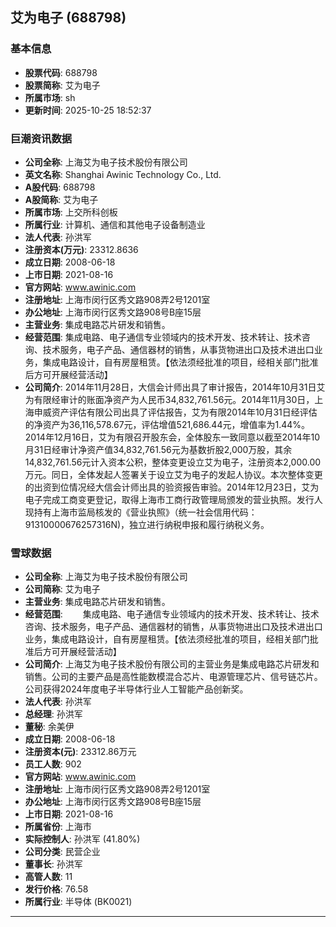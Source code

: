 ## 艾为电子 (688798)

### 基本信息

- **股票代码**: 688798
- **股票简称**: 艾为电子
- **所属市场**: sh
- **更新时间**: 2025-10-25 18:52:37

### 巨潮资讯数据

- **公司全称**: 上海艾为电子技术股份有限公司
- **英文名称**: Shanghai Awinic Technology Co., Ltd.
- **A股代码**: 688798
- **A股简称**: 艾为电子
- **所属市场**: 上交所科创板
- **所属行业**: 计算机、通信和其他电子设备制造业
- **法人代表**: 孙洪军
- **注册资本(万元)**: 23312.8636
- **成立日期**: 2008-06-18
- **上市日期**: 2021-08-16
- **官方网站**: www.awinic.com
- **注册地址**: 上海市闵行区秀文路908弄2号1201室
- **办公地址**: 上海市闵行区秀文路908号B座15层
- **主营业务**: 集成电路芯片研发和销售。
- **经营范围**: 集成电路、电子通信专业领域内的技术开发、技术转让、技术咨询、技术服务，电子产品、通信器材的销售，从事货物进出口及技术进出口业务，集成电路设计，自有房屋租赁。【依法须经批准的项目，经相关部门批准后方可开展经营活动】
- **公司简介**: 2014年11月28日，大信会计师出具了审计报告，2014年10月31日艾为有限经审计的账面净资产为人民币34,832,761.56元。2014年11月30日，上海申威资产评估有限公司出具了评估报告，艾为有限2014年10月31日经评估的净资产为36,116,578.67元，评估增值521,686.44元，增值率为1.44%。2014年12月16日，艾为有限召开股东会，全体股东一致同意以截至2014年10月31日经审计净资产值34,832,761.56元为基数折股2,000万股，其余14,832,761.56元计入资本公积，整体变更设立艾为电子，注册资本2,000.00万元。同日，全体发起人签署关于设立艾为电子的发起人协议。本次整体变更的出资到位情况经大信会计师出具的验资报告审验。2014年12月23日，艾为电子完成工商变更登记，取得上海市工商行政管理局颁发的营业执照。发行人现持有上海市监局核发的《营业执照》（统一社会信用代码：91310000676257316N)，独立进行纳税申报和履行纳税义务。

### 雪球数据

- **公司全称**: 上海艾为电子技术股份有限公司
- **公司简称**: 艾为电子
- **主营业务**: 集成电路芯片研发和销售。
- **经营范围**: 　　集成电路、电子通信专业领域内的技术开发、技术转让、技术咨询、技术服务，电子产品、通信器材的销售，从事货物进出口及技术进出口业务，集成电路设计，自有房屋租赁。【依法须经批准的项目，经相关部门批准后方可开展经营活动】
- **公司简介**: 上海艾为电子技术股份有限公司的主营业务是集成电路芯片研发和销售。公司的主要产品是高性能数模混合芯片、电源管理芯片、信号链芯片。公司获得2024年度电子半导体行业人工智能产品创新奖。
- **法人代表**: 孙洪军
- **总经理**: 孙洪军
- **董秘**: 余美伊
- **成立日期**: 2008-06-18
- **注册资本(元)**: 23312.86万元
- **员工人数**: 902
- **官方网站**: www.awinic.com
- **注册地址**: 上海市闵行区秀文路908弄2号1201室
- **办公地址**: 上海市闵行区秀文路908号B座15层
- **上市日期**: 2021-08-16
- **所属省份**: 上海市
- **实际控制人**: 孙洪军 (41.80%)
- **公司分类**: 民营企业
- **董事长**: 孙洪军
- **高管人数**: 11
- **发行价格**: 76.58
- **所属行业**: 半导体 (BK0021)

---